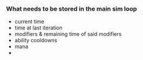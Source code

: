 ### What needs to be stored in the main sim loop

- current time
- time at last iteration
- modifiers & remaining time of said modifiers
- ability cooldowns
- mana
- 